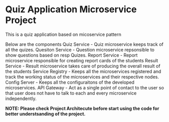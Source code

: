 # Quiz Application Microservice Project
 This is a quiz application based on micoservice pattern

Below are the components 
Quiz Service - Quiz microservice keeps track of all the quizes.
Quesiton Service - Question microservice repsonsible to show questions based on resp Quizes.
Report Service - Report microservice responsible for creating report cards of the students
Result Service - Result microservice takes care of producing the overall result of the students
Service Registry - Keeps all the microservices registered and track the working status of the microservices and their respective nodes.
Config Server - Keeps all the configuraitons of the developed microservices.
API Gateway  - Act as a single point of contact to the user so that user does not have to talk to each and every microservice independently.

**NOTE: Please check Project Architecute before start using the code for better understsanding of the project.**
